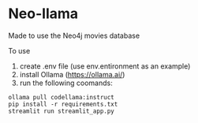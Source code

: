 # Neo-llama
Made to use the Neo4j movies database

To use 
1. create .env file (use env.entironment as an example)
2. install Ollama (https://ollama.ai/) 
3. run the following coomands:

```
ollama pull codellama:instruct
pip install -r requirements.txt
streamlit run streamlit_app.py
```
